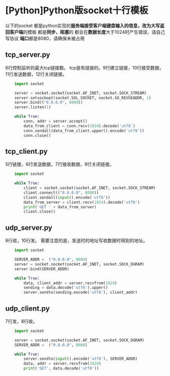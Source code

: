 # [Python]Python版socket十行模板




以下的socket
都是python实现的**服务端接受客户端键盘输入的信息，改为大写返回客户端**的模板
都是**同步、阻塞**的
都会在**数据长度**大于1024时产生错误，请自己写协议
**端口**都是8080，请确保未被占用

## tcp_server.py

6行控制监听的最大tcp链接数。
tcp是有链接的。9行建立链接，10行接受数据，11行发送数据，12行关闭链接。

```python
    import socket

    server = socket.socket(socket.AF_INET, socket.SOCK_STREAM)
    server.setsockopt(socket.SOL_SOCKET, socket.SO_REUSEADDR, 1)
    server.bind(("0.0.0.0", 8080))
    server.listen(1)

    while True:
        conn, addr = server.accept()
        data_from_client = conn.recv(1024).decode('utf8')
        conn.sendall(data_from_client.upper().encode('utf8'))
        conn.close()
```

## tcp_client.py

5行链接，6行发送数据，7行接收数据，9行关闭链接。

```python
    import socket

    while True:
        client = socket.socket(socket.AF_INET, socket.SOCK_STREAM)
        client.connect(("0.0.0.0", 8080))
        client.sendall(input().encode('utf8'))
        data_from_server = client.recv(1024).decode('utf8')
        print('GET ' + data_from_server)
        client.close()
```

## udp_server.py

8行收，10行发。
需要注意的是，发送时的地址写收数据时得到的地址。

```python
    import socket

    SERVER_ADDR =  ("0.0.0.0", 8080)
    server = socket.socket(socket.AF_INET, socket.SOCK_DGRAM)
    server.bind(SERVER_ADDR)

    while True:
        data, client_addr = server.recvfrom(1024)
        sending = data.decode('utf8').upper()
        server.sendto(sending.encode('utf8'), client_addr)
```

## udp_client.py

7行发，8行收。

```python
    import socket

    server = socket.socket(socket.AF_INET, socket.SOCK_DGRAM)
    SERVER_ADDR =  ("0.0.0.0", 8080)

    while True:
        server.sendto(input().encode('utf8'), SERVER_ADDR)
        data, addr = server.recvfrom(1024)
        print('GET', data.decode('utf8'))
```


